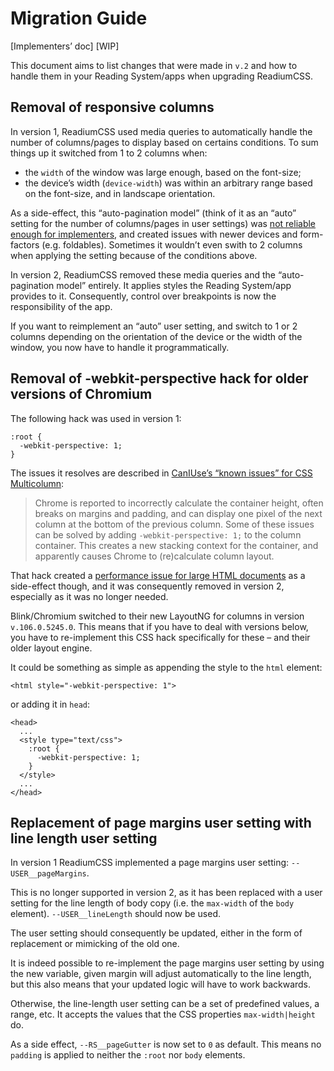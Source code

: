 # Migration Guide

[Implementers’ doc] [WIP]

This document aims to list changes that were made in `v.2` and how to handle them in your Reading System/apps when upgrading ReadiumCSS. 

## Removal of responsive columns

In version 1, ReadiumCSS used media queries to automatically handle the number of columns/pages to display based on certains conditions. To sum things up it switched from 1 to 2 columns when:

- the `width` of the window was large enough, based on the font-size;
- the device’s width (`device-width`) was within an arbitrary range based on the font-size, and in landscape orientation.

As a side-effect, this “auto-pagination model” (think of it as an “auto” setting for the number of columns/pages in user settings) was [not reliable enough for implementers](https://github.com/readium/readium-css/issues/143), and created issues with newer devices and form-factors (e.g. foldables). Sometimes it wouldn’t even swith to 2 columns when applying the setting because of the conditions above.

In version 2, ReadiumCSS removed these media queries and the “auto-pagination model” entirely. It applies styles the Reading System/app provides to it. Consequently, control over breakpoints is now the responsibility of the app. 

If you want to reimplement an “auto” user setting, and switch to 1 or 2 columns depending on the orientation of the device or the width of the window, you now have to handle it programmatically. 

## Removal of -webkit-perspective hack for older versions of Chromium

The following hack was used in version 1:

```
:root {
  -webkit-perspective: 1;
}
```

The issues it resolves are described in [CanIUse’s “known issues” for CSS Multicolumn](https://caniuse.com/multicolumn#bugs):

> Chrome is reported to incorrectly calculate the container height, often breaks on margins and padding, and can display one pixel of the next column at the bottom of the previous column. Some of these issues can be solved by adding `-webkit-perspective: 1;` to the column container. This creates a new stacking context for the container, and apparently causes Chrome to (re)calculate column layout.

That hack created a [performance issue for large HTML documents](https://github.com/readium/readium-css/issues/117) as a side-effect though, and it was consequently removed in version 2, especially as it was no longer needed.

Blink/Chromium switched to their new LayoutNG for columns in version `v.106.0.5245.0`. This means that if you have to deal with versions below, you have to re-implement this CSS hack specifically for these – and their older layout engine.

It could be something as simple as appending the style to the `html` element:

```
<html style="-webkit-perspective: 1">
```

or adding it in `head`:

```
<head>
  ...
  <style type="text/css">
    :root {
      -webkit-perspective: 1;
    }
  </style>
  ...
</head>
```

## Replacement of page margins user setting with line length user setting

In version 1 ReadiumCSS implemented a page margins user setting: `--USER__pageMargins`. 

This is no longer supported in version 2, as it has been replaced with a user setting for the line length of body copy (i.e. the `max-width` of the `body` element). `--USER__lineLength` should now be used.

The user setting should consequently be updated, either in the form of replacement or mimicking of the old one.

It is indeed possible to re-implement the page margins user setting by using the new variable, given margin will adjust automatically to the line length, but this also means that your updated logic will have to work backwards.

Otherwise, the line-length user setting can be a set of predefined values, a range, etc. It accepts the values that the CSS properties `max-width|height` do.

As a side effect, `--RS__pageGutter` is now set to `0` as default. This means no `padding` is applied to neither the `:root` nor `body` elements.